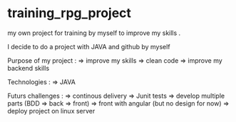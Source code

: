 # training_rpg_project
my own project for training by myself to improve my skills .

I decide to do a project with JAVA and github by myself

Purpose of my project :
  => improve my skills
  => clean code
  => improve my backend skills
  

Technologies : 
  => JAVA
 
Futurs challenges :
    => continous delivery
    => Junit tests
    => develop multiple parts (BDD => back => front)
    => front with angular (but no design for now)
    => deploy project on linux server
